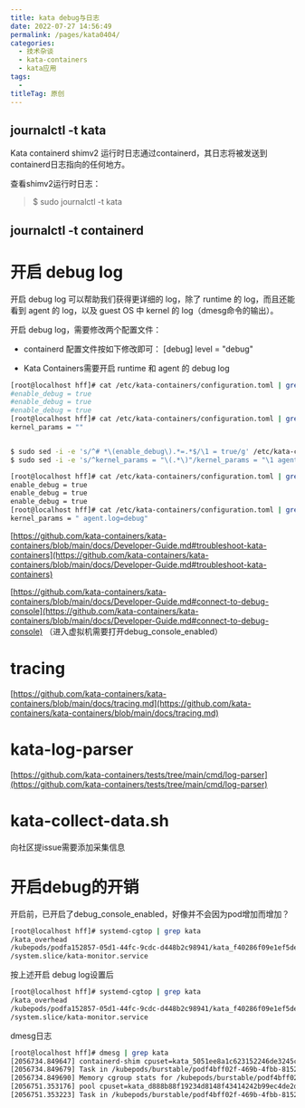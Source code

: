```yaml
---
title: kata debug与日志
date: 2022-07-27 14:56:49
permalink: /pages/kata0404/
categories:
  - 技术杂谈
  - kata-containers
  - kata应用
tags:
  - 
titleTag: 原创
---
```



## journalctl -t kata

Kata containerd shimv2 运行时日志通过containerd，其日志将被发送到containerd日志指向的任何地方。

查看shimv2运行时日志：

> $ sudo journalctl -t kata

## journalctl -t containerd



# 开启 debug log
开启 debug log 可以帮助我们获得更详细的 log，除了 runtime 的 log，而且还能看到 agent 的 log，以及 guest OS 中 kernel 的 log（dmesg命令的输出）。

开启 debug log，需要修改两个配置文件：

- containerd 配置文件按如下修改即可：
[debug]
  level = "debug"

- Kata Containers需要开启 runtime 和 agent 的 debug log
```bash
[root@localhost hff]# cat /etc/kata-containers/configuration.toml | grep enable_debug
#enable_debug = true
#enable_debug = true
#enable_debug = true
[root@localhost hff]# cat /etc/kata-containers/configuration.toml | grep kernel_params
kernel_params = ""


$ sudo sed -i -e 's/^# *\(enable_debug\).*=.*$/\1 = true/g' /etc/kata-containers/configuration.toml
$ sudo sed -i -e 's/^kernel_params = "\(.*\)"/kernel_params = "\1 agent.log=debug"/g' /etc/kata-containers/configuration.toml

[root@localhost hff]# cat /etc/kata-containers/configuration.toml | grep enable_debug
enable_debug = true
enable_debug = true
enable_debug = true
[root@localhost hff]# cat /etc/kata-containers/configuration.toml | grep kernel_params
kernel_params = " agent.log=debug"
```


[https://github.com/kata-containers/kata-containers/blob/main/docs/Developer-Guide.md#troubleshoot-kata-containers](https://github.com/kata-containers/kata-containers/blob/main/docs/Developer-Guide.md#troubleshoot-kata-containers)

[https://github.com/kata-containers/kata-containers/blob/main/docs/Developer-Guide.md#connect-to-debug-console](https://github.com/kata-containers/kata-containers/blob/main/docs/Developer-Guide.md#connect-to-debug-console)
（进入虚拟机需要打开debug_console_enabled）

# tracing

[https://github.com/kata-containers/kata-containers/blob/main/docs/tracing.md](https://github.com/kata-containers/kata-containers/blob/main/docs/tracing.md)

# kata-log-parser

[https://github.com/kata-containers/tests/tree/main/cmd/log-parser](https://github.com/kata-containers/tests/tree/main/cmd/log-parser)

# kata-collect-data.sh

向社区提issue需要添加采集信息



# 开启debug的开销
开启前，已开启了debug_console_enabled，好像并不会因为pod增加而增加？
```bash
[root@localhost hff]# systemd-cgtop | grep kata
/kata_overhead                                                                                                                -      -     2.4M        -        -
/kubepods/podfa152857-05d1-44fc-9cdc-d448b2c98941/kata_f40286f09e1ef5de468d894f1519c7ca6d30962653e7dce8daf90681802a0dde       7      -   167.8M        -        -
/system.slice/kata-monitor.service                                                                                            1      -    22.2M        -        -
```

按上述开启 debug log设置后
```bash
[root@localhost hff]# systemd-cgtop | grep kata
/kata_overhead                                                                                                                -      -     2.4M        -        -
/kubepods/podfa152857-05d1-44fc-9cdc-d448b2c98941/kata_f40286f09e1ef5de468d894f1519c7ca6d30962653e7dce8daf90681802a0dde       7      -   166.6M        -        -
/system.slice/kata-monitor.service                                                                                            1      -    21.8M        -        -
```
 dmesg日志
```bash
[root@localhost hff]# dmesg | grep kata
[2056734.849647] containerd-shim cpuset=kata_5051ee8a1c623152246de3245c514de818127663500f71c01ae4f2952dbdc73a mems_allowed=0
[2056734.849679] Task in /kubepods/burstable/podf4bff02f-469b-4fbb-8152-5daafbe2cb3a/kata_5051ee8a1c623152246de3245c514de818127663500f71c01ae4f2952dbdc73a killed as a result of limit of /kubepods/burstable/podf4bff02f-469b-4fbb-8152-5daafbe2cb3a
[2056734.849690] Memory cgroup stats for /kubepods/burstable/podf4bff02f-469b-4fbb-8152-5daafbe2cb3a/kata_5051ee8a1c623152246de3245c514de818127663500f71c01ae4f2952dbdc73a: cache:188900KB rss:15900KB rss_huge:0KB mapped_file:188876KB swap:0KB inactive_anon:188372KB active_anon:16428KB inactive_file:0KB active_file:0KB unevictable:0KB
[2056751.353176] pool cpuset=kata_d888b88f19234d8148f43414242b99ec4de2d25e881d0453a920622da946c2e1 mems_allowed=0
[2056751.353223] Task in /kubepods/burstable/podf4bff02f-469b-4fbb-8152-5daafbe2cb3a/kata_d888b88f19234d8148f43414242b99ec4de2d25e881d0453a920622da946c2e1 killed as a result of limit of /kubepods/burstable/podf4bff02f-469b-4fbb-8152-5daafbe2cb3a

```